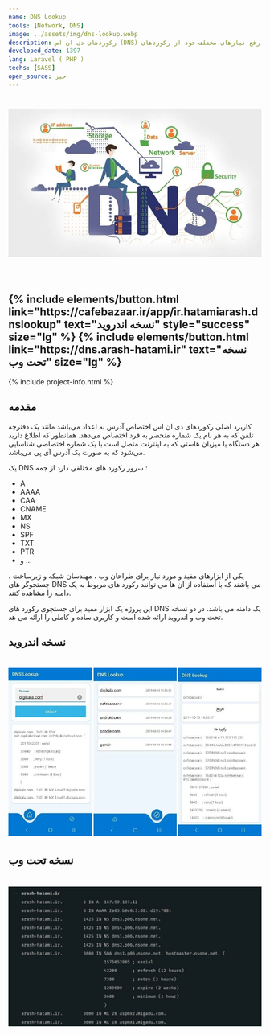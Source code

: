 ```yaml
---
name: DNS Lookup
tools: [Network, DNS]
image: ../assets/img/dns-lookup.webp
description: رکوردهای دی ان اس (DNS) یکی از بخش‌های مهم زیرساخت اینترنت را تشکیل می‌دهند. مدیران سایت‌ها اغلب برای رفع نیازهای مختلف خود از رکوردهای DNS استفاده می‌کنند. خوشبختانه این رکوردها بدون نیاز به داشتن اطلاعات به‌راحتی قابل مدیریت هستند
developed_date: 1397
lang: Laravel ( PHP )
techs: [SASS]
open_source: خیر
---
```


<h1 class="center">
<img src="../assets/img/dns-lookup.webp"/>
</h1><br>

<h2 class="center">
{% include elements/button.html link="https://cafebazaar.ir/app/ir.hatamiarash.dnslookup" text="نسخه اندروید" style="success" size="lg" %}
{% include elements/button.html link="https://dns.arash-hatami.ir" text="نسخه تحت وب" size="lg" %}
</h2>

{% include project-info.html %}

## مقدمه

کاربرد اصلی رکوردهای دی ان اس اختصاص آدرس به اعداد می‌باشد مانند یک دفترچه تلفن که به هر نام یک شماره منحصر به فرد اختصاص می‌دهد. همانطور که اطلاع دارید هر دستگاه یا میزبان هاستی که به اینترنت متصل است با یک شماره اختصاصی شناسایی می‌شود که به صورت یک آدرس آی پی می‌باشد.

یک DNS سرور رکورد های مختلفی دارد از جمه :

- A
- AAAA
- CAA
- CNAME
- MX
- NS
- SPF
- TXT
- PTR
- و ...

یکی از ابزارهای مفید و مورد نیاز برای طراحان وب ، مهندسان شبکه و زیرساخت ، جستجوگر های DNS می باشند که با استفاده از آن ها می توانند رکورد های مربوط به یک دامنه را مشاهده کنند.

این پروژه یک ابزار مفید برای جستجوی رکورد های DNS یک دامنه می باشد. در دو نسخه تحت وب و اندروید ارائه شده است و کاربری ساده و کاملی را ارائه می هد.

## نسخه اندروید

<h1 class="center">
<img src="../assets/img/dns-lookup-2.webp"/>
</h1>

## نسخه تحت وب

<h1 class="center">
<img src="../assets/img/dns-lookup-3.webp"/>
</h1>
